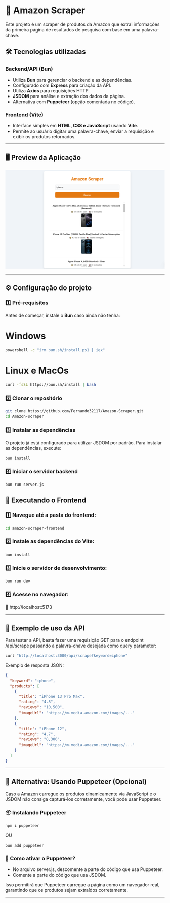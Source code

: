 # 🛒 Amazon Scraper

Este projeto é um scraper de produtos da Amazon que extrai informações da primeira página de resultados de pesquisa com base em uma palavra-chave.

## 🛠️ Tecnologias utilizadas

### Backend/API (Bun)
- Utiliza **Bun** para gerenciar o backend e as dependências.
- Configurado com **Express** para criação da API.
- Utiliza **Axios** para requisições HTTP.
- **JSDOM** para análise e extração dos dados da página.
- Alternativa com **Puppeteer** (opção comentada no código).

### Frontend (Vite)
- Interface simples em **HTML, CSS e JavaScript** usando **Vite**.
- Permite ao usuário digitar uma palavra-chave, enviar a requisição e exibir os produtos retornados.

---

## 🖥️ Preview da Aplicação  

![Preview da Aplicação](./amazon-scraper-frontend/assets/preview.png)

---

## ⚙️ Configuração do projeto

### 1️⃣ Pré-requisitos

Antes de começar, instale o **Bun** caso ainda não tenha:

# Windows
```bash
powershell -c "irm bun.sh/install.ps1 | iex"
```

# Linux e MacOs
```bash
curl -fsSL https://bun.sh/install | bash
```

### 2️⃣ Clonar o repositório

```bash
git clone https://github.com/Fernando32117/Amazon-Scraper.git
cd Amazon-scraper
```

### 3️⃣ Instalar as dependências
O projeto já está configurado para utilizar JSDOM por padrão. Para instalar as dependências, execute:
```bash
bun install
```

### 4️⃣ Iniciar o servidor backend
```bash
bun run server.js
```

## 🚀 Executando o Frontend

### 1️⃣ Navegue até a pasta do frontend:
```bash
cd amazon-scraper-frontend
```

### 2️⃣ Instale as dependências do Vite:
```bash
bun install
```

### 3️⃣ Inicie o servidor de desenvolvimento:
```bash
bun run dev
```

### 4️⃣ Acesse no navegador:
🔗 http://localhost:5173

---

## 📌 Exemplo de uso da API
Para testar a API, basta fazer uma requisição GET para o endpoint /api/scrape passando a palavra-chave desejada como query parameter:

```bash
curl "http://localhost:3000/api/scrape?keyword=iphone"
```

Exemplo de resposta JSON:
```json
{
  "keyword": "iphone",
  "products": [
    {
      "title": "iPhone 13 Pro Max",
      "rating": "4.8",
      "reviews": "10,500",
      "imageUrl": "https://m.media-amazon.com/images/..."
    },
    {
      "title": "iPhone 12",
      "rating": "4.7",
      "reviews": "8,300",
      "imageUrl": "https://m.media-amazon.com/images/..."
    }
  ]
}
```

---

## 📌 Alternativa: Usando Puppeteer (Opcional)
Caso a Amazon carregue os produtos dinamicamente via JavaScript e o JSDOM não consiga capturá-los corretamente, você pode usar Puppeteer.

### 📦 Instalando Puppeteer
```bash
npm i puppeteer
```
OU
```bash
bun add puppeteer
```

### 📝 Como ativar o Puppeteer?
- No arquivo server.js, descomente a parte do código que usa Puppeteer.
- Comente a parte do código que usa JSDOM.

Isso permitirá que Puppeteer carregue a página como um navegador real, garantindo que os produtos sejam extraídos corretamente.

---
